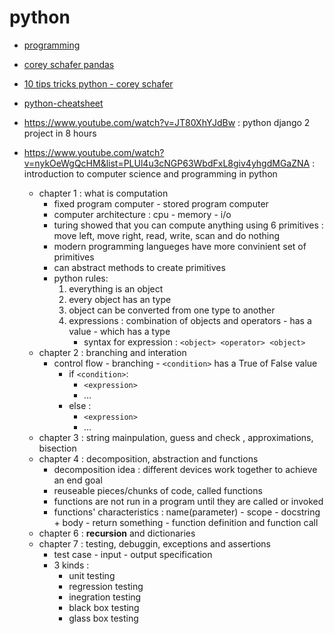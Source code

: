 # python

-   [programming](programming)

-   [corey schafer pandas](corey-schafer-pandas)
-   [10 tips tricks python - corey schafer](https://www.youtube.com/watch?v=C-gEQdGVXbk)
-   [python-cheatsheet](https://www.codecademy.com/learn/paths/data-science/tracks/dscp-python-fundamentals/modules/dscp-python-lists/cheatsheet)
-   https://www.youtube.com/watch?v=JT80XhYJdBw : python django 2 project in 8 hours
-   https://www.youtube.com/watch?v=nykOeWgQcHM&list=PLUl4u3cNGP63WbdFxL8giv4yhgdMGaZNA : introduction to computer science and programming in python

    -   chapter 1 : what is computation
        -   fixed program computer - stored program computer
        -   computer architecture : cpu - memory - i/o
        -   turing showed that you can compute anything using 6 primitives : move left, move right, read, write, scan and do nothing
        -   modern programming langueges have more convinient set of primitives
        -   can abstract methods to create primitives
        -   python rules:
            1. everything is an object
            2. every object has an type
            3. object can be converted from one type to another
            4. expressions : combination of objects and operators - has a value - which has a type
                - syntax for expression : `<object> <operator> <object>`
    -   chapter 2 : branching and interation
        -   control flow - branching - `<condition>` has a True of False value
            -   if `<condition>`:
                -   `<expression>`
                -   ...
            -   else :
                -   `<expression>`
                -   ...
    -   chapter 3 : string mainpulation, guess and check , approximations, bisection
    -   chapter 4 : decomposition, abstraction and functions
        -   decomposition idea : different devices work together to achieve an end goal
        -   reuseable pieces/chunks of code, called functions
        -   functions are not run in a program until they are called or invoked
        -   functions' characteristics : name(parameter) - scope - docstring + body - return something - function definition and function call
    -   chapter 6 : **recursion** and dictionaries
    -   chapter 7 : testing, debuggin, exceptions and assertions
        -   test case - input - output specification
        -   3 kinds :
            -   unit testing
            -   regression testing
            -   inegration testing
            -   black box testing
            -   glass box testing
